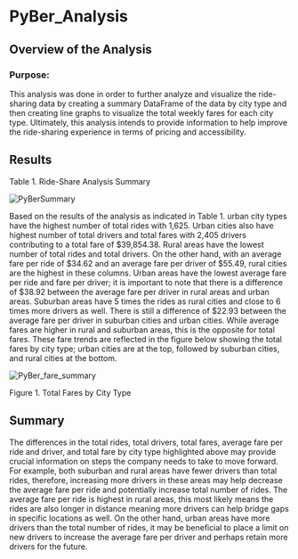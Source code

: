 # PyBer_Analysis

## Overview of the Analysis

### Purpose:
This analysis was done in order to further analyze and visualize the ride-sharing data by creating a summary DataFrame of the data by city type and then creating line graphs to visualize the total weekly fares for each city type. Ultimately, this analysis intends to provide information to help improve the ride-sharing experience in terms of pricing and accessibility. 

## Results

Table 1. Ride-Share Analysis Summary

![PyBerSummary](https://user-images.githubusercontent.com/94864663/152452436-87e83dbb-b1ea-47cf-9150-ff75d8aa6e4c.png)

Based on the results of the analysis as indicated in Table 1. urban city types have the highest number of total rides with 1,625. Urban cities also have highest number of total drivers and total fares with 2,405 drivers contributing to a total fare of $39,854.38. Rural areas have the lowest number of total rides and total drivers. On the other hand, with an average fare per ride of $34.62 and an average fare per driver of $55.49, rural cities are the highest in these columns. Urban areas have the lowest average fare per ride and fare per driver; it is important to note that there is a difference of $38.92 between the average fare per driver in rural areas and urban areas. Suburban areas have 5 times the rides as rural cities and close to 6 times more drivers as well. There is still a difference of $22.93 between the average fare per driver in suburban cities and urban cities. While average fares are higher in rural and suburban areas, this is the opposite for total fares. These fare trends are reflected in the figure below showing the total fares by city type; urban cities are at the top, followed by suburban cities, and rural cities at the bottom. 


![PyBer_fare_summary](https://user-images.githubusercontent.com/94864663/152452419-92b81f57-8956-4efa-a272-8f66ff5a3add.png)

Figure 1. Total Fares by City Type

## Summary

The differences in the total rides, total drivers, total fares, average fare per ride and driver, and total fare by city type highlighted above may provide crucial information on steps the company needs to take to move forward. For example, both suburban and rural areas have fewer drivers than total rides, therefore, increasing more drivers in these areas may help decrease the average fare per ride and potentially increase total number of rides. The average fare per ride is highest in rural areas, this most likely means the rides are also longer in distance meaning more drivers can help bridge gaps in specific locations as well. On the other hand, urban areas have more drivers than the total number of rides, it may be beneficial to place a limit on new drivers to increase the average fare per driver and perhaps retain more drivers for the future. 
